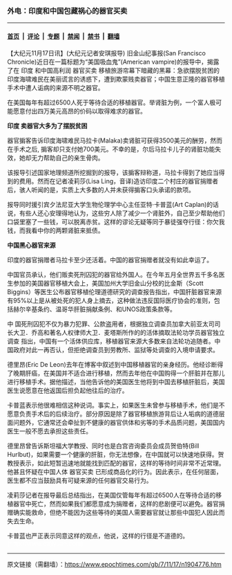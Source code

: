 ### 外电：印度和中国包藏祸心的器官买卖

---

#### [首页](../../../..?n1904776) &nbsp;|&nbsp; [评论](../../../../../epoch-comment?n1904776) &nbsp;|&nbsp; [专题](../../../../../epoch-special?n1904776) &nbsp;|&nbsp; [禁闻](../../../../../epoch-news?n1904776) &nbsp;|&nbsp; [禁书](../../../../../books?n1904776) &nbsp;|&nbsp; [翻墙](https://github.com/gfw-breaker/nogfw/blob/master/README.md?n1904776)


<div class="post_content" id="artbody" itemprop="articleBody">
 <!-- article content begin -->
 <p>
  【大纪元11月17日讯】(大纪元记者安琪报导) 旧金山纪事报(San Francisco Chronicle)近日在一篇标题为“美国吸血鬼”(American vampire)的报导中，揭露了在
  <ok href="https://www.epochtimes.com/gb/tag/%E5%8D%B0%E5%BA%A6.html">
   印度
  </ok>
  和中国高利润
  <ok href="https://www.epochtimes.com/gb/tag/%E5%99%A8%E5%AE%98%E4%B9%B0%E5%8D%96.html">
   器官买卖
  </ok>
  移植旅游帘幕下暗藏的黑幕：急欲摆脱贫困的印度海啸难民在美丽谎言的诱惑下，遭到欺蒙贱卖器官；中国生意正隆的器官移植手术中遭人诟病的来源不明之器官。
 </p>
 <p>
  在美国每年有超过6500人死于等待合适的移植器官。举肾脏为例，一个富人极可能愿意付出四万美元高昂的价码以取得难求的器官。
 </p>
 <p>
  <b>
   <ok href="https://www.epochtimes.com/gb/tag/%E5%8D%B0%E5%BA%A6.html">
    印度
   </ok>
   卖器官大多为了摆脱贫困
  </b>
 </p>
 <p>
  器官掮客告诉印度海啸难民马拉卡(Malaka)卖肾脏可获得3500美元的酬劳，然而在手术之后, 掮客却只支付她700美元。不幸的是，尔后马拉卡儿子的肾脏功能失效，她却无力帮助自己的亲生骨肉。
 </p>
 <p>
  该报导引述国家地理频道所挖掘到的报导，该掮客辩称道，马拉卡得到了她应当得到的费用。然而在记者凌莉莎(Lisa Ling，音译)造访印度二个村庄的器官捐赠者后，骇人听闻的是，实质上大多数的人并未获得掮客口头承诺的款项。
 </p>
 <p>
  报导同时援引宾夕法尼亚大学生物伦理学中心主任亚特‧卡普蓝(Art Caplan)的话说，有些人还心安理得地认为，这些穷人除了减少一个肾脏外，自己至少帮助他们口袋里塞了一些钱，可以脱离赤贫。这样的谬论无疑等同于暴徒强夺行径：你欠我钱，而我看中你的两颗肾脏来抵债。
 </p>
 <p>
  <b>
   中国黑心器官来源
  </b>
 </p>
 <p>
  印度的器官捐赠者马拉卡至少还活着。中国的器官捐赠者就没有如此幸运了。
 </p>
 <p>
  中国官员承认，他们贩卖死刑囚犯的器官给外国人。在今年五月全世界五千多名医生参加的美国器官移植大会上，美国加州大学旧金山分校的比金斯（Scott Biggins）等医生公布器官移植伦理道德研究的调查报告指出，中国肝脏器官来源有95%以上是从被处死的犯人身上摘去，这种做法违反国际医疗协会的准则，包括赫尔辛基条约、温哥华肝脏捐献条例、和UNOS政策条款等。
 </p>
 <p>
  中 国死刑囚犯不仅为暴力犯罪、公款盗用者，根据独立调查员加拿大前亚太司司长大卫．乔高和著名人权律师大卫．麦塔斯所作的的活体摘取法轮功学员器官独立调查 指出，中国有一个活体供应库，移植器官来源大多数来自法轮功追随者。中国政府对此一再否认，但拒绝调查员到劳教所、监狱等处调查的入境申请要求。
 </p>
 <p>
  德里昂(Eric De Leon)去年在博客中叙述到中国移植器官的亲身经历。他经诊断得了晚期肝癌，在美国并不适合进行移植，然而去年他在中国购得一个肝脏并在那儿进行移植手术。据他描述，当他告诉他的美国医生他将到中国去移植肝脏后，美国医生说愿意在他返国后担负起他往后的治疗。
 </p>
 <p>
  卡普蓝表示他很难相信这种说词。事实上，如果医生未曾参与移植手术，他们是不愿意负责手术后的后续治疗。部分原因是除了器官移植旅游背后让人垢病的道德层面问题外，它通常还会牵扯到不健康的器官供体和劣等的手术品质问题，美国国内医生一般不愿去承担这些责任。
 </p>
 <p>
  德里昂曾告诉斯坦福大学教授、同时也是白宫咨询委员会成员贺伯特(Bill Hurlbut)，如果需要一个健康的肝脏，你无法想像，在中国就可以快速地获得。贺教授表示，如此短暂迅速地就能找到匹配的器官，这样的等待时间非常不近常理。他甚且怀疑在中国人体
  <ok href="https://www.epochtimes.com/gb/tag/%E5%99%A8%E5%AE%98%E4%B9%B0%E5%8D%96.html">
   器官买卖
  </ok>
  已形成商品化的行为。因此表示，在任何层面，医生都不应当鼓励具有可疑来源的任何器官交易行为。
 </p>
 <p>
  凌莉莎记者在报导最后总结指出，在美国仅管每年有超过6500人在等待合适的移植器官中死亡，然而如果我们都愿意成为捐赠者，这样的悲剧便可以避免。器官捐赠确实能救命，但绝不能因为这些等待的美国人需要器官就让那些中国犯人因此而失去生命。
 </p>
 <p>
  卡普蓝也严正表示同意这样的观点，他说，这样的行径是不道德的。
  <br/>
  <font color="#ffffff">
   (http://www.dajiyuan.com)
  </font>
 </p>
 <!-- article content end -->
 <div id="below_article_ad">
 </div>
</div>


---

原文链接（需翻墙）：https://www.epochtimes.com/gb/7/11/17/n1904776.htm